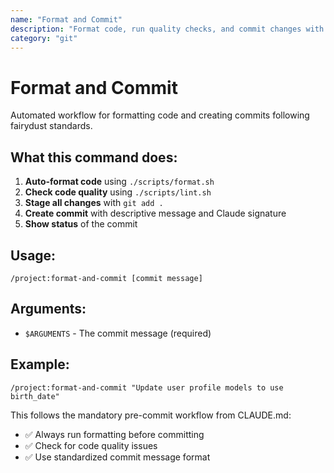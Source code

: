 ```yaml
---
name: "Format and Commit"
description: "Format code, run quality checks, and commit changes with proper message"
category: "git"
---
```


# Format and Commit

Automated workflow for formatting code and creating commits following fairydust standards.

## What this command does:

1. **Auto-format code** using `./scripts/format.sh`
2. **Check code quality** using `./scripts/lint.sh` 
3. **Stage all changes** with `git add .`
4. **Create commit** with descriptive message and Claude signature
5. **Show status** of the commit

## Usage:
```
/project:format-and-commit [commit message]
```

## Arguments:
- `$ARGUMENTS` - The commit message (required)

## Example:
```
/project:format-and-commit "Update user profile models to use birth_date"
```

This follows the mandatory pre-commit workflow from CLAUDE.md:
- ✅ Always run formatting before committing
- ✅ Check for code quality issues
- ✅ Use standardized commit message format